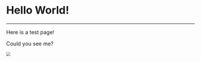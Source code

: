 # **Hello World!**
---
Here is a test page!

Could you see me?

<img src="https://cdn.jsdelivr.net/gh/zuiyichangdi/PicGo/image/girls.jpg" style="zoom:70%">
